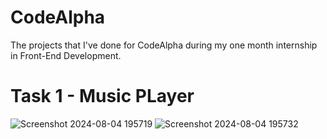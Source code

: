 # CodeAlpha
The projects that I've done for CodeAlpha during my one month internship in Front-End Development.

# Task 1 - Music PLayer
![Screenshot 2024-08-04 195719](https://github.com/user-attachments/assets/0db8421f-97e9-4672-86be-4affafc160fb)
![Screenshot 2024-08-04 195732](https://github.com/user-attachments/assets/731f9807-75f2-4b90-8e8e-bf2922bd4a7d)
